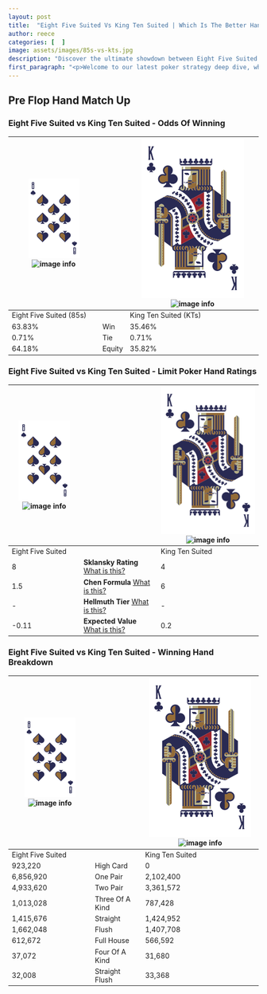 ```yaml
---
layout: post
title:  "Eight Five Suited Vs King Ten Suited | Which Is The Better Hand In Poker? A Complete Guide"
author: reece
categories: [  ]
image: assets/images/85s-vs-kts.jpg
description: "Discover the ultimate showdown between Eight Five Suited and King Ten Suited in poker! Uncover the odds, strategies, and scenarios where one hand triumphs over the other. Get ready to up your poker game with this thrilling analysis."
first_paragraph: "<p>Welcome to our latest poker strategy deep dive, where we're pitting two distinct hands against each other in a high-stakes showdown: Eight Five Suited vs King Ten Suited.</p><p>In the dynamic world of poker, every decision counts, and knowing which hand holds the upper hand is key to your success at the table.</p><p>In this article, we'll dissect these two hands, explore the scenarios where one dominates the other, and equip you with the knowledge to make strategic choices that can tip the odds in your favor.</p><p>Get ready to unravel the intriguing dynamics of these poker hands and elevate your game to new heights.</p>"
---
```




[comment]: # (sp0)

## Pre Flop Hand Match Up

<div class="table hand-ratings" markdown="1"> 



### Eight Five Suited vs King Ten Suited - Odds Of Winning


    
| ![image info](assets/images/hand1/8.png) ![image info](assets/images/hand1/5s.png) |  | ![image info](assets/images/hand2/K.png) ![image info](assets/images/hand2/Ts.png) |
| -------- | -------- | -------- |
| Eight Five Suited (85s) |  | King Ten Suited (KTs) |
| 63.83% | Win | 35.46% |
| 0.71% | Tie | 0.71% |
| 64.18% | Equity | 35.82% |




[comment]: # (sp1)



### Eight Five Suited vs King Ten Suited - Limit Poker Hand Ratings


    
| ![image info](assets/images/hand1/8.png) ![image info](assets/images/hand1/5s.png) |  | ![image info](assets/images/hand2/K.png) ![image info](assets/images/hand2/Ts.png) |
| -------- | -------- | -------- |
| Eight Five Suited |  | King Ten Suited |
| 8 | **Sklansky Rating** [What is this?](/sklansky-rating-explained) | 4 |
| 1.5 | **Chen Formula** [What is this?](/chen-formula-explained) | 6 |
| - | **Hellmuth Tier** [What is this?](/Hellmuth-tier-explained) | - |
| -0.11 | **Expected Value** [What is this?](/expected-value-explained) | 0.2 |




[comment]: # (sp2)



### Eight Five Suited vs King Ten Suited - Winning Hand Breakdown


    
| ![image info](assets/images/hand1/8.png) ![image info](assets/images/hand1/5s.png) |  | ![image info](assets/images/hand2/K.png) ![image info](assets/images/hand2/Ts.png) |
| -------- | -------- | -------- |
| Eight Five Suited |  | King Ten Suited |
| 923,220 | High Card | 0 |
| 6,856,920 | One Pair | 2,102,400 |
| 4,933,620 | Two Pair | 3,361,572 |
| 1,013,028 | Three Of A Kind | 787,428 |
| 1,415,676 | Straight | 1,424,952 |
| 1,662,048 | Flush | 1,407,708 |
| 612,672 | Full House | 566,592 |
| 37,072 | Four Of A Kind | 31,680 |
| 32,008 | Straight Flush | 33,368 |




[comment]: # (sp3)



</div>

[comment]: # (sp4)



[comment]: # (sp5)

